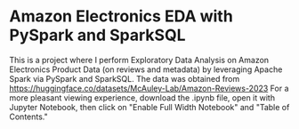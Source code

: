 # Amazon Electronics EDA with PySpark and SparkSQL
This is a project where I perform Exploratory Data Analysis on Amazon Electronics Product Data (on reviews and metadata) by leveraging Apache Spark via PySpark and SparkSQL. 
The data was obtained from https://huggingface.co/datasets/McAuley-Lab/Amazon-Reviews-2023
For a more pleasant viewing experience, download the .ipynb file, open it with Jupyter Notebook, then click on "Enable Full Width Notebook" and "Table of Contents."
